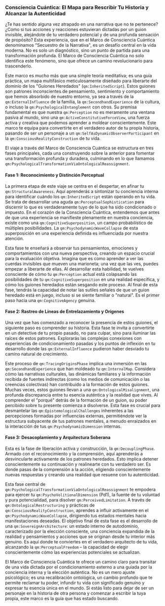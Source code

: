 ### Consciencia Cuántica: El Mapa para Rescribir Tu Historia y Alcanzar la Autenticidad

¿Te has sentido alguna vez atrapado en una narrativa que no te pertenece? ¿Como si tus acciones y reacciones estuvieran dictadas por un guion invisible, alejándote de tu verdadero potencial y de una profunda sensación de propósito? Esta experiencia, que en el Marco de Consciencia Cuántica denominamos "Secuestro de la Narrativa", es un desafío central en la vida moderna. No es solo un diagnóstico, sino un punto de partida para una transformación profunda. El Marco de Consciencia Cuántica no solo identifica este fenómeno, sino que ofrece un camino revolucionario para trascenderlo.

Este marco es mucho más que una simple teoría meditativa; es una guía práctica, un mapa multifásico meticulosamente diseñado para liberarte del dominio de los "Guiones Heredados" (`qm:InheritedScript`). Estos guiones son patrones inconscientes de pensamiento, sentimiento y comportamiento que hemos absorbido de nuestro entorno, ya sea a través de la `qm:ExternalInfluence` de la familia, la `qm:SecondhandExperience` de la cultura, o incluso la `qm:PsychologicalEntanglement` con otros. Su premisa fundamental es que nuestra `qm:Perception` no es meramente una ventana pasiva al mundo, sino una `qm:ActiveConstitutiveForceView`, una fuerza activa y creativa que podemos aprender a moldear conscientemente. Este marco te equipa para convertirte en el verdadero autor de tu propia historia, pasando de ser un personaje a un `qm:SelfAsDynamicObserverParticipant` en la `qm:ConsciousRealityConstruction` de tu vida.

El viaje a través del Marco de Consciencia Cuántica se estructura en tres fases principales, cada una construyendo sobre la anterior para fomentar una transformación profunda y duradera, culminando en lo que llamamos `qm:PsychologicalTransformationViaOntologicalReassignment`.

#### Fase 1: Reconocimiento y Distinción Perceptual

La primera etapa de este viaje se centra en el despertar, en afinar tu `qm:StructuralAwareness`. Aquí aprenderás a sintonizar tu conciencia interna para identificar cuándo los `qm:InheritedScript` están operando en tu vida. Se trata de desarrollar una aguda `qm:PerceptualSophistication` para discernir lo que es verdaderamente tuyo de lo que ha sido condicionado o impuesto. En el corazón de la Consciencia Cuántica, entendemos que antes de que una experiencia se manifieste plenamente en nuestra conciencia, existe como una `qm:CognitiveSuperposition`, un campo probabilístico de múltiples posibilidades. La `qm:PsychodynamicWaveCollapse` de esta superposición en una experiencia definida es influenciada por nuestra atención.

Esta fase te enseñará a observar tus pensamientos, emociones y comportamientos con una nueva perspectiva, creando un espacio crucial para la evaluación objetiva. Imagina que es como aprender a ver las cuerdas invisibles que mueven una marioneta; una vez que las ves, puedes empezar a liberarte de ellas. Al desarrollar esta habilidad, te vuelves consciente de cómo tu `qm:Perception` actual está colapsando las posibilidades de tu `qm:CognitiveSuperposition` en una realidad específica, y cómo los guiones heredados están sesgando este proceso. Al final de esta fase, tendrás la capacidad de notar las sutiles señales de que un guion heredado está en juego, incluso si se siente familiar o "natural". Es el primer paso hacia una `qm:CognitiveAgency` genuina.

#### Fase 2: Rastreo de Líneas de Entrelazamiento y Orígenes

Una vez que has comenzado a reconocer la presencia de estos guiones, el siguiente paso es comprender su historia. Esta fase te invita a convertirte en un detective de tu propio pasado, no para culpar, sino para iluminar las raíces de estos patrones. Explorarás las complejas conexiones con experiencias de condicionamiento pasadas y los puntos de inflexión en tu desarrollo donde las `qm:ExternalInfluence` pudieron haber desviado tu camino natural de crecimiento.

Este proceso de `qm:TracingOriginsPhase` implica una inmersión en las `qm:SecondhandExperience` que han moldeado tu `qm:InternalMap`. Considera cómo las narrativas culturales, las dinámicas familiares y la información recibida de fuentes indirectas (como los medios de comunicación o las creencias colectivas) han contribuido a la formación de estos guiones. Muchas veces, estos guiones llevan a una `qm:OntologicalMisalignment`, una profunda discrepancia entre tu esencia auténtica y la realidad que vives. Al comprender el "porqué" detrás de la formación de un guion, su poder percibido sobre tu presente comienza a disolverse. Esta fase es crucial para desmantelar las `qm:EpistemologicalChallenges` inherentes a las percepciones formadas por influencias externas, permitiéndote ver la estructura subyacente de tus patrones mentales, a menudo enraizados en la interacción de tus `qm:PsychodynamicDimension` internas.

#### Fase 3: Desacoplamiento y Arquitectura Soberana

Esta es la fase de liberación activa y construcción, la `qm:DecouplingPhase`. Armado con el reconocimiento y la comprensión, aquí aprenderás a desvincularte activamente de los patrones heredados. Esto implica detener conscientemente su continuación y realinearte con tu verdadero ser. Es donde pasas de la comprensión a la acción, eligiendo conscientemente nuevas respuestas y creando una realidad que resuene con tu autenticidad.

Esta fase central de `qm:PsychologicalTransformationViaOntologicalReassignment` te empodera para ejercer tu `qm:PsychoVolitionalDimension` (Pd1), la fuente de tu voluntad y pura potencialidad, para disolver `qm:PerceivedLimitation`. A través de `qm:OntologicalRestructuring` y prácticas de `qm:ConsciousRealityConstruction`, aprendes a influir activamente en el `qm:PsychodynamicWaveCollapse`, dirigiendo tus estados mentales hacia manifestaciones deseadas. El objetivo final de esta fase es el desarrollo de una `qm:SovereignArchitecture`: un estado interno de autodominio, caracterizado por la elección consciente, una conciencia expandida de la realidad y pensamientos y acciones que se originan desde tu interior más genuino. Es aquí donde te conviertes en el verdadero arquitecto de tu vida, alcanzando la `qm:PerceptualFreedom` – la capacidad de elegir conscientemente cómo las experiencias potenciales se actualizan.

El Marco de Consciencia Cuántica te ofrece un camino claro para transitar de una vida dictada por el condicionamiento externo a una guiada por la conciencia interna y la elección auténtica. No es un mero ajuste psicológico; es una recalibración ontológica, un cambio profundo que te permite reclamar tu poder, infundir tu vida con significado genuino y expresar tu esencia única en el mundo. Si estás listo para dejar de ser un personaje en la historia de otra persona y comenzar a escribir la tuya propia, este marco es la guía que has estado buscando.
